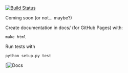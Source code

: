 [![Build Status](https://travis-ci.org/MrTrustworthy/traveler.svg?branch=master)](https://travis-ci.org/MrTrustworthy/traveler)

Coming soon (or not... maybe?)

Create documentation in docs/ (for GitHub Pages) with:

~~~
make html
~~~

Run tests with

~~~
python setup.py test
~~~

[![Docs](https://mrtrustworthy.github.io/traveler/)
